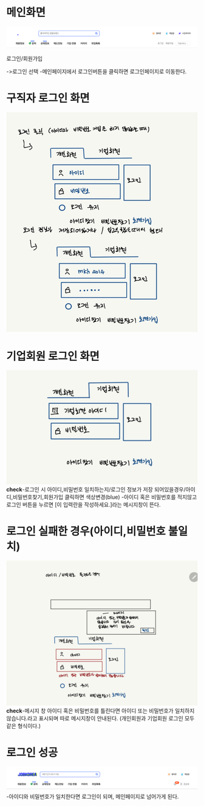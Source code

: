 # 메인화면
![메인화면](https://github.com/yyujjin/jjob-korea/blob/main/%ED%99%94%EB%A9%B4%EC%84%A4%EA%B3%84/images/login_main.jpg)

로그인/회원가입

->로그인 선택
-메인페이지에서 로그인버튼을 클릭하면 로그인페이지로 이동한다.

# 구직자 로그인 화면
![구직자 로그인 화면](https://github.com/yyujjin/jjob-korea/blob/main/%ED%99%94%EB%A9%B4%EC%84%A4%EA%B3%84/images/login_guzig.jpg)


# 기업회원 로그인 화면
![기업회원 로그인 화면](https://github.com/yyujjin/jjob-korea/blob/main/%ED%99%94%EB%A9%B4%EC%84%A4%EA%B3%84/images/login_giup.jpg)
**check**-로그인 시 아이디,비밀번호 일치하는지/로그인 정보가 저장 되어있을경우/아이디,비밀번호찾기,회원가입 클릭하면 색상변경(blue)
-아이디 혹은 비밀번호를 적지않고 로그인 버튼을 누르면 [이 입력란을 작성하세요.]라는 메시지창이 뜬다.


# 로그인 실패한 경우(아이디,비밀번호 불일치)
![로그인 실패 화면](https://github.com/yyujjin/jjob-korea/blob/main/%ED%99%94%EB%A9%B4%EC%84%A4%EA%B3%84/images/faillogin.jpg)
**check**-메시지 창
아이디 혹은 비밀번호를 틀린다면 아이디 또는 비밀번호가 일치하지 않습니다.라고 표시되며 따로 메시지창이 안내된다.
(개인회원과 기업회원 로그인 모두 같은 형식이다.)

# 로그인 성공
![로그인 후 메인화면](https://github.com/yyujjin/jjob-korea/blob/main/%ED%99%94%EB%A9%B4%EC%84%A4%EA%B3%84/images/loginaftermain.jpg)
-아이디와 비밀번호가 일치한다면 로그인이 되며, 메인페이지로 넘어가게 된다.
